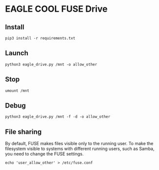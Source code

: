 # EAGLE COOL FUSE Drive

## Install

```
pip3 install -r requirements.txt
```

## Launch

```
python3 eagle_drive.py /mnt -o allow_other
```

## Stop

```
umount /mnt
```

## Debug

```
python3 eagle_drive.py /mnt -f -d -o allow_other
```

## File sharing

By default, FUSE makes files visible only to the running user.
To make the filesystem visible to systems with different running users, such as Samba, you need to change the FUSE settings.

```
echo 'user_allow_other' > /etc/fuse.conf
```